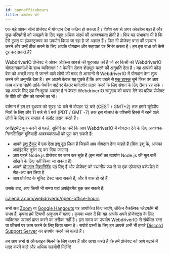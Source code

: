```yaml
---
id: openofficehours
title: कार्यालय घंटे
---
```


एक बड़े ओपन सोर्स प्रोजेक्ट में योगदान देना कठिन हो सकता है। विशेष रूप से अगर कोडबेस बड़ा है और कुछ परिवर्तनों को समझने के लिए बहुत अधिक संदर्भ की आवश्यकता होती है। फिर यह संभावना भी है कि ऐसे टूल्स या इंफ्रास्ट्रक्चर का उपयोग किया जा रहा है जो अज्ञात हैं। फिर भी प्रोजेक्ट बग्स की पहचान करने और उन्हें ठीक करने के लिए आपके योगदान और सहायता पर निर्भर करता है। हम इस बाधा को कैसे दूर कर सकते हैं?

WebdriverIO प्रोजेक्ट ने ओपन ऑफिस आवर्स की शुरुआत की है जो हर किसी को WebdriverIO योगदानकर्ताओं के साथ व्यक्तिगत 1:1 पेयरिंग सेशन शेड्यूल करने की अनुमति देता है। यह आपको कोड बेस को अच्छी तरह से जानने वाले लोगों की मदद से आसानी से WebdriverIO में योगदान देना शुरू करने की अनुमति देता है। हम आपसे केवल यह पूछते हैं कि आप पहले से [एक टास्क](https://github.com/webdriverio/webdriverio/issues?q=is%3Aissue+is%3Aopen+sort%3Aupdated-desc+label%3Afirst-timers-only) चुनें जिस पर आप काम करना चाहेंगे ताकि पेयरिंग पार्टनर बेहतर मार्गदर्शन प्रदान करने के लिए सेशन के लिए तैयार रह सके। यह आपके लिए एक नि:शुल्क अवसर है न केवल WebdriverIO समुदाय को वापस देने का बल्कि प्रोजेक्ट के पीछे की टीम को जानने का भी।

वर्तमान में हम हर बुधवार को सुबह 10 बजे से दोपहर 12 बजे (CEST / GMT+2) तक हमारे यूरोपीय मित्रों के लिए और 11 बजे से 1 बजे (PDT / GMT -7) तक इस गोलार्ध के पश्चिमी हिस्से में रहने वाले लोगों के लिए हर सप्ताह 4 स्लॉट प्रदान करते हैं।

अपॉइंटमेंट बुक करने से पहले, सुनिश्चित करें कि आप WebdriverIO में योगदान देने के लिए आवश्यक निम्नलिखित बुनियादी आवश्यकताओं को पूरा कर सकते हैं:

- आपने [इशू ट्रैकर](https://github.com/webdriverio/webdriverio/issues) में एक ऐसा इशू ढूंढ लिया है जिसमें आप योगदान देना चाहते हैं (बिना इशू के, आपका अपॉइंटमेंट तुरंत रद्द कर दिया जाएगा)
- आप पहले Node.js प्रोजेक्ट पर काम कर चुके हैं (इन सत्रों का उपयोग Node.js की मूल बातें सीखने के लिए नहीं किया जा सकता है)
- आपने [योगदान दिशानिर्देश](https://github.com/webdriverio/webdriverio/blob/main/CONTRIBUTING.md#set-up-project) पढ़ लिए हैं और प्रोजेक्ट को स्थानीय रूप से या एक एफेमरल वर्कस्पेस में सेट-अप कर लिया है
- आप प्रोजेक्ट के यूनिट टेस्ट चला सकते हैं, और वे पास हो रहे हैं

उसके बाद, आप किसी भी समय यहां अपॉइंटमेंट बुक कर सकते हैं:

[calendly.com/webdriverio/open-office-hours](https://calendly.com/webdriverio/open-office-hours)

सभी सत्र [Zoom](https://zoom.us/) या [Google Hangouts](https://hangouts.google.com/) पर आयोजित किए जाएंगे, लेकिन वैकल्पिक प्लेटफॉर्म भी संभव हैं, कृपया हमें टिप्पणी अनुभाग में बताएं। कृपया ध्यान दें कि यह आपके अपने प्रोजेक्ट्स के लिए व्यक्तिगत परामर्श प्राप्त करने का तरीका नहीं है। इस समय का उपयोग WebdriverIO से संबंधित बग्स या फीचर्स पर काम करने के लिए किया जाना है। सपोर्ट प्रश्नों के लिए हम आपसे अभी भी हमारे [Discord Support Server](https://discord.webdriver.io) का उपयोग करने को कहते हैं।

हम आप सभी से ऑनलाइन मिलने के लिए तत्पर हैं और आशा करते हैं कि हमें प्रोजेक्ट को आगे बढ़ाने में मदद करने वाले और अधिक सहयोगी मिलेंगे!